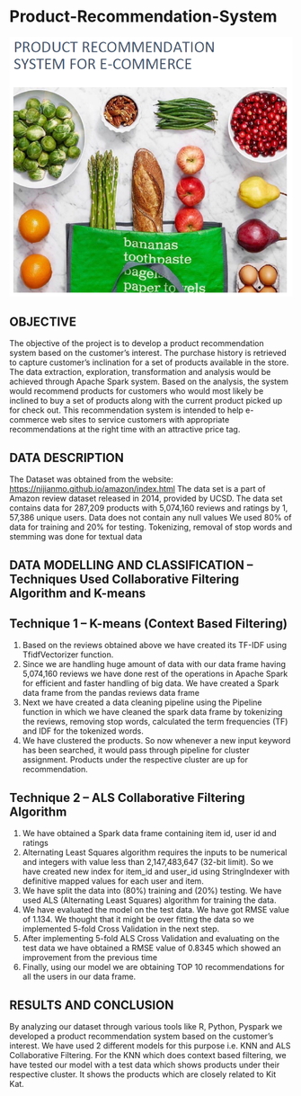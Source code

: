 # Product-Recommendation-System
![GitHub Logo](/images/intro_slide.PNG)
## OBJECTIVE
The objective of the project is to develop a product recommendation system based on the customer’s interest. The purchase history is retrieved to capture customer’s inclination for a set of products available in the store. The data extraction, exploration, transformation and analysis would be achieved through Apache Spark system. Based on the analysis, the system would recommend products for customers who would most likely be inclined to buy a set of products along with the current product picked up for check out. This recommendation system is intended to help e-commerce web sites to service customers with appropriate recommendations at the right time with an attractive price tag.

## DATA DESCRIPTION
The Dataset was obtained from the website: https://nijianmo.github.io/amazon/index.html
The data set is a part of Amazon review dataset released in 2014, provided by UCSD.
The data set contains data for 287,209 products with 5,074,160 reviews and ratings by 1, 57,386 unique users.
Data does not contain any null values
We used 80% of data for training and 20% for testing.
Tokenizing, removal of stop words and stemming was done for textual data

## DATA MODELLING AND CLASSIFICATION – Techniques Used Collaborative Filtering Algorithm and K-means
## Technique 1 – K-means (Context Based Filtering)
1. Based on the reviews obtained above we have created its TF-IDF using TfidfVectorizer function.
2. Since we are handling huge amount of data with our data frame having 5,074,160 reviews we have done rest of the operations in Apache Spark for efficient and faster handling of big data. We have created a Spark data frame from the pandas reviews data frame
3. Next we have created a data cleaning pipeline using the Pipeline function in which we have cleaned the spark data frame by tokenizing the reviews, removing stop words, calculated the term frequencies (TF) and IDF for the tokenized words.
4. We have clustered the products. So now whenever a new input keyword has been searched, it would pass through pipeline for cluster assignment. Products under the respective cluster are up for recommendation.

## Technique 2 – ALS Collaborative Filtering Algorithm
1. We have obtained a Spark data frame containing item id, user id and ratings
2. Alternating Least Squares algorithm requires the inputs to be numerical and integers with value less than 2,147,483,647 (32-bit limit). So we have created new index for item_id and user_id using StringIndexer with definitive mapped values for each user and item.
3. We have split the data into (80%) training and (20%) testing. We have used ALS (Alternating Least Squares) algorithm for training the data.
4. We have evaluated the model on the test data. We have got RMSE value of 1.134. We thought that it might be over fitting the data so we implemented 5-fold Cross Validation in the next step.
5. After implementing 5-fold ALS Cross Validation and evaluating on the test data we have obtained a RMSE value of 0.8345 which showed an improvement from the previous time
6. Finally, using our model we are obtaining TOP 10 recommendations for all the users in our data frame.

## RESULTS AND CONCLUSION
By analyzing our dataset through various tools like R, Python, Pyspark we developed a product recommendation system based on the customer’s interest. We have used 2 different models for this purpose i.e. KNN and ALS Collaborative Filtering.
For the KNN which does context based filtering, we have tested our model with a test data which shows products under their respective cluster. It shows the products which are closely related to Kit Kat.
